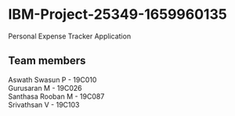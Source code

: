 # IBM-Project-25349-1659960135
Personal Expense Tracker Application

## Team members
Aswath Swasun P - 19C010 </br>
Gurusaran M - 19C026 </br>
Santhasa Rooban M - 19C087 </br>
Srivathsan V - 19C103 </br>
